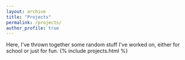 ```yaml
---
layout: archive
title: "Projects"
permalink: /projects/
author_profile: true
---
```

Here, I've thrown together some random stuff I've worked on, either for school or just for fun.
{% include projects.html %}